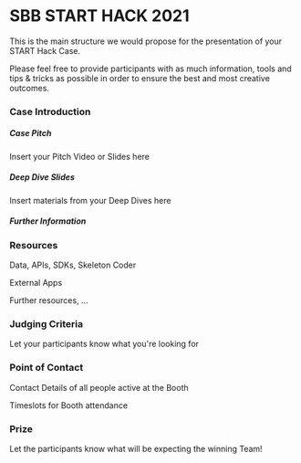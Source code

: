 # SBB START HACK 2021



This is the main structure we would propose for the presentation of your START Hack Case.

Please feel free to provide participants with as much information, tools and tips & tricks as possible in order to ensure the best and most creative outcomes.

### Case Introduction

##### Case Pitch

Insert your Pitch Video or Slides here

##### Deep Dive Slides

Insert materials from your Deep Dives here

##### Further Information

### Resources

Data, APIs, SDKs, Skeleton Coder

External Apps

Further resources, ... 

### Judging Criteria

Let your participants know what you're looking for

### Point of Contact

Contact Details of all people active at the Booth 

Timeslots for Booth attendance

### Prize

Let the participants know what will be expecting the winning Team!